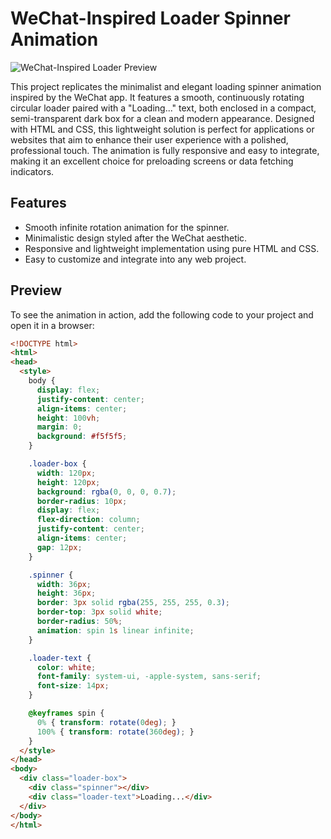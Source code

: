 # WeChat-Inspired Loader Spinner Animation

![WeChat-Inspired Loader Preview](loader-preview.png)

This project replicates the minimalist and elegant loading spinner animation inspired by the WeChat app. It features a smooth, continuously rotating circular loader paired with a "Loading..." text, both enclosed in a compact, semi-transparent dark box for a clean and modern appearance. Designed with HTML and CSS, this lightweight solution is perfect for applications or websites that aim to enhance their user experience with a polished, professional touch. The animation is fully responsive and easy to integrate, making it an excellent choice for preloading screens or data fetching indicators.

## Features
- Smooth infinite rotation animation for the spinner.
- Minimalistic design styled after the WeChat aesthetic.
- Responsive and lightweight implementation using pure HTML and CSS.
- Easy to customize and integrate into any web project.

## Preview
To see the animation in action, add the following code to your project and open it in a browser:

```html
<!DOCTYPE html>
<html>
<head>
  <style>
    body {
      display: flex;
      justify-content: center;
      align-items: center;
      height: 100vh;
      margin: 0;
      background: #f5f5f5;
    }

    .loader-box {
      width: 120px;
      height: 120px;
      background: rgba(0, 0, 0, 0.7);
      border-radius: 10px;
      display: flex;
      flex-direction: column;
      justify-content: center;
      align-items: center;
      gap: 12px;
    }

    .spinner {
      width: 36px;
      height: 36px;
      border: 3px solid rgba(255, 255, 255, 0.3);
      border-top: 3px solid white;
      border-radius: 50%;
      animation: spin 1s linear infinite;
    }

    .loader-text {
      color: white;
      font-family: system-ui, -apple-system, sans-serif;
      font-size: 14px;
    }

    @keyframes spin {
      0% { transform: rotate(0deg); }
      100% { transform: rotate(360deg); }
    }
  </style>
</head>
<body>
  <div class="loader-box">
    <div class="spinner"></div>
    <div class="loader-text">Loading...</div>
  </div>
</body>
</html>
